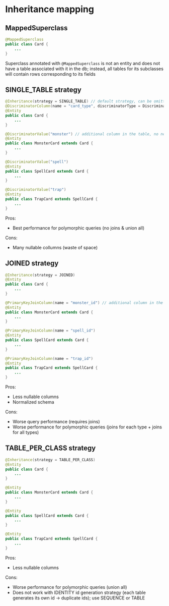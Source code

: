 # Inheritance mapping

## MappedSuperclass

```java
@MappedSuperclass
public class Card {
    ...
}
```
Superclass annotated with  `@MappedSuperclass` is not an entity and does not have a table associated with it in the db; instead, all tables for its subclasses will contain rows corresponding to its fields

## SINGLE_TABLE strategy
```java
@Inheritance(strategy = SINGLE_TABLE) // default strategy, can be omitted
@DiscriminatorColumn(name = "card_type", discriminatorType = DiscriminatorType.STRING)
@Entity
public class Card {
    ...
}
```
```java
@DiscriminatorValue("monster") // additional column in the table, no need to define a field for it
@Entity
public class MonsterCard extends Card {
    ...
}
```
```java
@DiscriminatorValue("spell")
@Entity
public class SpellCard extends Card {
    ...
}
```
```java
@DiscriminatorValue("trap")
@Entity
public class TrapCard extends SpellCard {
    ...
}
```
Pros:
- Best performance for polymorphic queries (no joins & union all)

Cons:
- Many nullable collumns (waste of space)

## JOINED strategy
```java
@Inheritance(strategy = JOINED)
@Entity
public class Card {
    ...
}
```
```java
@PrimaryKeyJoinColumn(name = "monster_id") // additional column in the table, primary key & foreign key to parent table
@Entity
public class MonsterCard extends Card {
    ...
}
```
```java
@PrimaryKeyJoinColumn(name = "spell_id")
@Entity
public class SpellCard extends Card {
    ...
}
```
```java
@PrimaryKeyJoinColumn(name = "trap_id")
@Entity
public class TrapCard extends SpellCard {
    ...
}
```
Pros:
- Less nullable columns
- Normalized schema

Cons:
- Worse query performance (requires joins)
- Worse performance for polymorphic queries (joins for each type + joins for all types)

## TABLE_PER_CLASS strategy
```java
@Inheritance(strategy = TABLE_PER_CLASS)
@Entity
public class Card {
    ...
}
```
```java
@Entity
public class MonsterCard extends Card {
    ...
}
```
```java
@Entity
public class SpellCard extends Card {
    ...
}
```
```java
@Entity
public class TrapCard extends SpellCard {
    ...
}
```
Pros:
- Less nullable columns

Cons:
- Worse performance for polymorphic queries (union all)
- Does not work with IDENTITY id generation strategy (each table generates its own id -> duplicate ids); use SEQUENCE or TABLE
